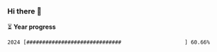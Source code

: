 ### Hi there :wave:

:hourglass_flowing_sand: **Year progress**

```txt
2024 [##############################                    ] 60.66%
```
